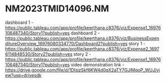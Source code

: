 # NM2023TMID14096.NM

dashboard 1 - https://public.tableau.com/app/profile/keerthana.c8376/viz/Expense1_16976106487340/Story1?publish=yes
dashboard 2 - https://public.tableau.com/app/profile/keerthana.c8376/viz/BusinessExpenditureOverview_16976080334770/Dashboard2?publish=yes
story 1 - https://public.tableau.com/app/profile/keerthana.c8376/viz/Expense2_16976114848530/Story2?publish=yes
story 2 - https://public.tableau.com/app/profile/keerthana.c8376/viz/Expense1_16976106487340/Story1?publish=yes
video demonstration link - https://drive.google.com/file/d/1DIsizSkf6KW4d0qX2aTY7GJiMqoP_WUJ/view?usp=drivesdk
